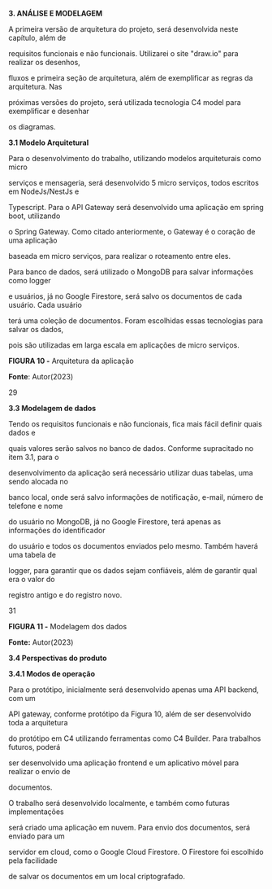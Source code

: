 **3. ANÁLISE E MODELAGEM**

A primeira versão de arquitetura do projeto, será desenvolvida neste capítulo, além de

requisitos funcionais e não funcionais. Utilizarei o site "draw.io" para realizar os desenhos,

fluxos e primeira seção de arquitetura, além de exemplificar as regras da arquitetura. Nas

próximas versões do projeto, será utilizada tecnologia C4 model para exemplificar e desenhar

os diagramas.

**3.1 Modelo Arquitetural**

Para o desenvolvimento do trabalho, utilizando modelos arquiteturais como micro

serviços e mensageria, será desenvolvido 5 micro serviços, todos escritos em NodeJs/NestJs e

Typescript. Para o API Gateway será desenvolvido uma aplicação em spring boot, utilizando

o Spring Gateway. Como citado anteriormente, o Gateway é o coração de uma aplicação

baseada em micro serviços, para realizar o roteamento entre eles.

Para banco de dados, será utilizado o MongoDB para salvar informações como logger

e usuários, já no Google Firestore, será salvo os documentos de cada usuário. Cada usuário

terá uma coleção de documentos. Foram escolhidas essas tecnologias para salvar os dados,

pois são utilizadas em larga escala em aplicações de micro serviços.

**FIGURA 10 -** Arquitetura da aplicação

**Fonte**: Autor(2023)



<a name="br36"></a> 

29

**3.3 Modelagem de dados**

Tendo os requisitos funcionais e não funcionais, fica mais fácil definir quais dados e

quais valores serão salvos no banco de dados. Conforme supracitado no item 3.1, para o

desenvolvimento da aplicação será necessário utilizar duas tabelas, uma sendo alocada no

banco local, onde será salvo informações de notificação, e-mail, número de telefone e nome

do usuário no MongoDB, já no Google Firestore, terá apenas as informações do identificador

do usuário e todos os documentos enviados pelo mesmo. Também haverá uma tabela de

logger, para garantir que os dados sejam confiáveis, além de garantir qual era o valor do

registro antigo e do registro novo.



<a name="br38"></a> 

31

**FIGURA 11 -** Modelagem dos dados

**Fonte:** Autor(2023)

**3.4 Perspectivas do produto**

**3.4.1 Modos de operação**

Para o protótipo, inicialmente será desenvolvido apenas uma API backend, com um

API gateway, conforme protótipo da Figura 10, além de ser desenvolvido toda a arquitetura

do protótipo em C4 utilizando ferramentas como C4 Builder. Para trabalhos futuros, poderá

ser desenvolvido uma aplicação frontend e um aplicativo móvel para realizar o envio de

documentos.

O trabalho será desenvolvido localmente, e também como futuras implementações

será criado uma aplicação em nuvem. Para envio dos documentos, será enviado para um

servidor em cloud, como o Google Cloud Firestore. O Firestore foi escolhido pela facilidade

de salvar os documentos em um local criptografado.
